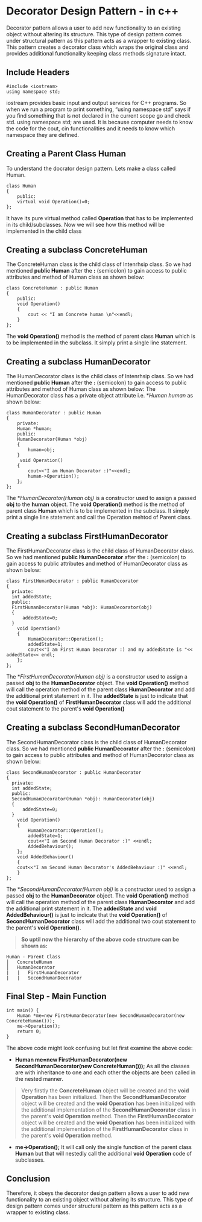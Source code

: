# Decorator Design Pattern - in c++
Decorator pattern allows a user to add new functionality to an existing object without altering its structure. This type of design pattern comes under structural pattern as this pattern acts as a wrapper to existing class.
This pattern creates a decorator class which wraps the original class and provides additional functionality keeping class methods signature intact.

## Include Headers

```
#include <iostream>
using namespace std;
```
 iostream provides basic input and output services for C++ programs. So when we run a program to print something, “using namespace std” says if you find something that is not declared in the current scope go and check std. using namespace std; are used. It is because computer needs to know the code for the cout, cin functionalities and it needs to know which namespace they are defined.

## Creating a Parent Class Human

 To understand the docrator design pattern. Lets make a class called Human.

```
class Human
{
    public:
    virtual void Operation()=0;
};
```
It have its pure virtual method called **Operation** that has to be implemented in its child/subclasses.
Now we will see how this method will be implemented in the child class

## Creating a subclass ConcreteHuman

The ConcreteHuman class is the child class of Intenrhsip class. So we had mentioned **public Human** after the **:** (semicolon) to gain access to public attributes and method of Human class as shown below:

```
class ConcreteHuman : public Human
{
    public:
    void Operation()
    {
        cout << "I am Concrete human \n"<<endl; 
    }
};
```
The **void Operation()** method is the method of parent class **Human** which is to be implemented in the subclass. It simply print a single line statement.

## Creating a subclass HumanDecorator

The HumanDecorator class is the child class of Intenrhsip class. So we had mentioned **public Human** after the **:** (semicolon) to gain access to public attributes and method of Human class as shown below:
The HumanDecorator class has a private object attribute i.e. **Human *human** as shown below: 
```
class HumanDecorator : public Human
{
    private:
    Human *human;
    public:
    HumanDecorator(Human *obj)
    {
        human=obj;
    }
     void Operation()
    {
        cout<<"I am Human Decorator :)"<<endl;
        human->Operation();
    };
};

```
The **HumanDecorator(Human *obj)** is a constructor used to assign a passed **obj** to the **human** object. The **void Operation()** method is the method of parent class **Human** which is to be implemented in the subclass. It simply print a single line statement and call the Operation mehtod of Parent class.

## Creating a subclass FirstHumanDecorator

The FirstHumanDecorator class is the child class of HumanDecorator class. So we had mentioned **public HumanDecorator** after the **:** (semicolon) to gain access to public attributes and method of HumanDecorator class as shown below:

```
class FirstHumanDecorator : public HumanDecorator
{
  private:
  int addedState;
  public:
  FirstHumanDecorator(Human *obj): HumanDecorator(obj)
  {
      addedState=0;
  }
    void Operation()
    {
        HumanDecorator::Operation();
        addedState=1;
        cout<<"I am First Human Decorator :) and my addedState is "<< addedState<< endl;
    };
};
```
The **FirstHumanDecorator(Human *obj)** is a constructor used to assign a passed **obj** to the **HumanDecorator** object. The **void Operation()** method will call the operation method of the parent class **HumanDecorator** and add the additional print statement in it. The **addedState**  is just to indicate that the **void Operation()** of 
**FirstHumanDecorator** class will add the additional cout statement to the parent's **void Operation()**

## Creating a subclass SecondHumanDecorator

The SecondHumanDecorator class is the child class of HumanDecorator class. So we had mentioned **public HumanDecorator** after the **:** (semicolon) to gain access to public attributes and method of HumanDecorator class as shown below:

```
class SecondHumanDecorator : public HumanDecorator
{
  private:
  int addedState;
  public:
  SecondHumanDecorator(Human *obj): HumanDecorator(obj)
  {
      addedState=0;
  }
    void Operation()
    {
        HumanDecorator::Operation();
        addedState=1;
        cout<<"I am Second Human Decorator :)" <<endl;
        AddedBehaviour();
    };
    void AddedBehaviour()
    {
    cout<<"I am Second Human Decorator's AddedBehaviour :)" <<endl;
    }
};
```
The **SecondHumanDecorator(Human *obj)** is a constructor used to assign a passed **obj** to the **HumanDecorator** object. The **void Operation()** method will call the operation method of the parent class **HumanDecorator** and add the additional print statement in it. The **addedState** and **void AddedBehaviour()** is just to indicate that the **void Operation()** of **SecondHumanDecorator** class will add the additional two cout statement to the parent's **void Operation()**.


> **So uptil now the hierarchy of the above code structure can be shown as:**

```
Human - Parent Class
│   ConcreteHuman 
│   HumanDecorator    
|   |   FirstHumanDecorator
|   |   SecondHumanDecorator

```

## Final Step - Main Function

```
int main() {
    Human *me=new FirstHumanDecorator(new SecondHumanDecorator(new ConcreteHuman()));
    me->Operation();
    return 0;
}
```
The above code might look confusing but let first examine the above code:

* **Human me=new FirstHumanDecorator(new SecondHumanDecorator(new ConcreteHuman()));** As all the classes are with inheritance to one and each other the objects are been called in the nested manner.
>Very firstly the **ConcreteHuman** object will be created and the **void Operation** has been initialized.
>Then the **SecondHumanDecorator** object will be created and the **void Operation** has been initialized with the additional implementation of the **SecondHumanDecorator** class in the parent's **void Operation** method.
>Then the **FirstHumanDecorator** object will be created and the **void Operation** has been initialized with the additional implementation of the **FirstHumanDecorator** class in the parent's **void Operation** method.
* **me->Operation();** It will call only the single function of the parent class **Human** but that will nestedly call the additional **void Operation** code of subclasses.

## Conclusion

Therefore, it obeys the decorator design pattern allows a user to add new functionality to an existing object without altering its structure. This type of design pattern comes under structural pattern as this pattern acts as a wrapper to existing class.


